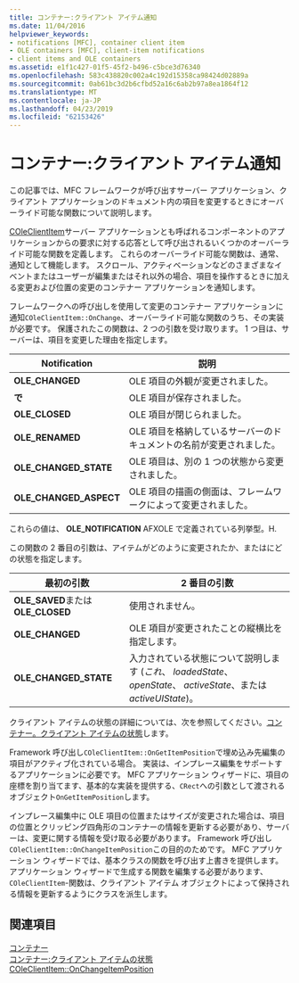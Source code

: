 ```yaml
---
title: コンテナー:クライアント アイテム通知
ms.date: 11/04/2016
helpviewer_keywords:
- notifications [MFC], container client item
- OLE containers [MFC], client-item notifications
- client items and OLE containers
ms.assetid: e1f1c427-01f5-45f2-b496-c5bce3d76340
ms.openlocfilehash: 583c438820c002a4c192d15358ca98424d02889a
ms.sourcegitcommit: 0ab61bc3d2b6cfbd52a16c6ab2b97a8ea1864f12
ms.translationtype: MT
ms.contentlocale: ja-JP
ms.lasthandoff: 04/23/2019
ms.locfileid: "62153426"
---
```

# <a name="containers-client-item-notifications"></a>コンテナー:クライアント アイテム通知

この記事では、MFC フレームワークが呼び出すサーバー アプリケーション、クライアント アプリケーションのドキュメント内の項目を変更するときにオーバーライド可能な関数について説明します。

[COleClientItem](../mfc/reference/coleclientitem-class.md)サーバー アプリケーションとも呼ばれるコンポーネントのアプリケーションからの要求に対する応答として呼び出されるいくつかのオーバーライド可能な関数を定義します。 これらのオーバーライド可能な関数は、通常、通知として機能します。 スクロール、アクティベーションなどのさまざまなイベントまたはユーザーが編集またはそれ以外の場合、項目を操作するときに加える変更および位置の変更のコンテナー アプリケーションを通知します。

フレームワークへの呼び出しを使用して変更のコンテナー アプリケーションに通知`COleClientItem::OnChange`、オーバーライド可能な関数のうち、その実装が必要です。 保護されたこの関数は、2 つの引数を受け取ります。 1 つ目は、サーバーは、項目を変更した理由を指定します。

|Notification|説明|
|------------------|-------------|
|**OLE_CHANGED**|OLE 項目の外観が変更されました。|
|**で**|OLE 項目が保存されました。|
|**OLE_CLOSED**|OLE 項目が閉じられました。|
|**OLE_RENAMED**|OLE 項目を格納しているサーバーのドキュメントの名前が変更されました。|
|**OLE_CHANGED_STATE**|OLE 項目は、別の 1 つの状態から変更されました。|
|**OLE_CHANGED_ASPECT**|OLE 項目の描画の側面は、フレームワークによって変更されました。|

これらの値は、 **OLE_NOTIFICATION** AFXOLE で定義されている列挙型。H.

この関数の 2 番目の引数は、アイテムがどのように変更されたか、またはにどの状態を指定します。

|最初の引数|2 番目の引数|
|----------------------------|---------------------|
|**OLE_SAVED**または**OLE_CLOSED**|使用されません。|
|**OLE_CHANGED**|OLE 項目が変更されたことの縦横比を指定します。|
|**OLE_CHANGED_STATE**|入力されている状態について説明します (*これ*、 *loadedState*、 *openState*、 *activeState*、または*activeUIState*)。|

クライアント アイテムの状態の詳細については、次を参照してください。[コンテナー。クライアント アイテムの状態](../mfc/containers-client-item-states.md)します。

Framework 呼び出し`COleClientItem::OnGetItemPosition`で埋め込み先編集の項目がアクティブ化されている場合。 実装は、インプレース編集をサポートするアプリケーションに必要です。 MFC アプリケーション ウィザードに、項目の座標を割り当てます、基本的な実装を提供する、`CRect`への引数として渡されるオブジェクト`OnGetItemPosition`します。

インプレース編集中に OLE 項目の位置またはサイズが変更された場合は、項目の位置とクリッピング四角形のコンテナーの情報を更新する必要があり、サーバーは、変更に関する情報を受け取る必要があります。 Framework 呼び出し`COleClientItem::OnChangeItemPosition`この目的のためです。 MFC アプリケーション ウィザードでは、基本クラスの関数を呼び出す上書きを提供します。 アプリケーション ウィザードで生成する関数を編集する必要があります、 `COleClientItem`-関数は、クライアント アイテム オブジェクトによって保持される情報を更新するようにクラスを派生します。

## <a name="see-also"></a>関連項目

[コンテナー](../mfc/containers.md)<br/>
[コンテナー:クライアント アイテムの状態](../mfc/containers-client-item-states.md)<br/>
[COleClientItem::OnChangeItemPosition](../mfc/reference/coleclientitem-class.md#onchangeitemposition)
